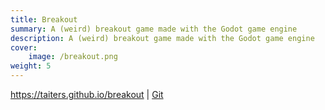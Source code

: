 ```yaml
---
title: Breakout
summary: A (weird) breakout game made with the Godot game engine
description: A (weird) breakout game made with the Godot game engine
cover:
    image: /breakout.png
weight: 5
---
```

https://taiters.github.io/breakout | [Git](https://github.com/Taiters/breakout)